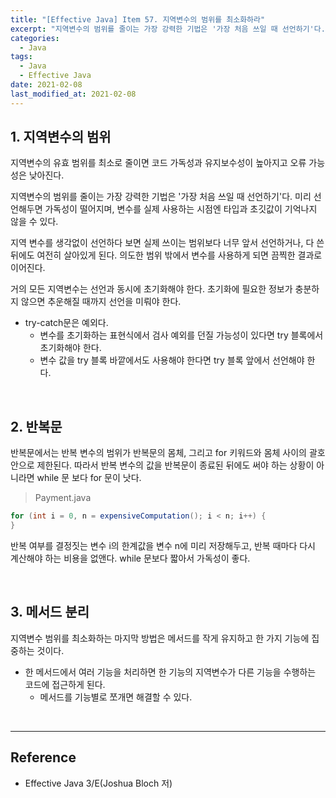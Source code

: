 ```yaml
---
title: "[Effective Java] Item 57. 지역변수의 범위를 최소화하라"
excerpt: "지역변수의 범위를 줄이는 가장 강력한 기법은 '가장 처음 쓰일 때 선언하기'다."
categories:
  - Java
tags:
  - Java
  - Effective Java
date: 2021-02-08
last_modified_at: 2021-02-08
---
```


## 1. 지역변수의 범위

지역변수의 유효 범위를 최소로 줄이면 코드 가독성과 유지보수성이 높아지고 오류 가능성은 낮아진다.

지역변수의 범위를 줄이는 가장 강력한 기법은 '가장 처음 쓰일 때 선언하기'다. 미리 선언해두면 가독성이 떨어지며, 변수를 실제 사용하는 시점엔 타입과 초깃값이 기억나지 않을 수 있다.

지역 변수를 생각없이 선언하다 보면 실제 쓰이는 범위보다 너무 앞서 선언하거나, 다 쓴 뒤에도 여전히 살아있게 된다. 의도한 범위 밖에서 변수를 사용하게 되면 끔찍한 결과로 이어진다.

거의 모든 지역변수는 선언과 동시에 초기화해야 한다. 초기화에 필요한 정보가 충분하지 않으면 추운해질 때까지 선언을 미뤄야 한다.

* try-catch문은 예외다.
  * 변수를 초기화하는 표현식에서 검사 예외를 던질 가능성이 있다면 try 블록에서 초기화해야 한다.
  * 변수 값을 try 블록 바깥에서도 사용해야 한다면 try 블록 앞에서 선언해야 한다.

<br>

## 2. 반복문

반복문에서는 반복 변수의 범위가 반복문의 몸체, 그리고 for 키워드와 몸체 사이의 괄호 안으로 제한된다. 따라서 반복 변수의 값을 반복문이 종료된 뒤에도 써야 하는 상황이 아니라면 while 문 보다 for 문이 낫다.

> Payment.java

```java
for (int i = 0, n = expensiveComputation(); i < n; i++) {
}
```

반복 여부를 결정짓는 변수 i의 한계값을 변수 n에 미리 저장해두고, 반복 때마다 다시 계산해야 하는 비용을 없앤다. while 문보다 짧아서 가독성이 좋다.

<br>

## 3. 메서드 분리

지역변수 범위를 최소화하는 마지막 방법은 메서드를 작게 유지하고 한 가지 기능에 집중하는 것이다.

* 한 메서드에서 여러 기능을 처리하면 한 기능의 지역변수가 다른 기능을 수행하는 코드에 접근하게 된다.
  * 메서드를 기능별로 쪼개면 해결할 수 있다.

<br>

---

## Reference

* Effective Java 3/E(Joshua Bloch 저)
